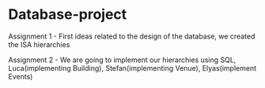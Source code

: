 # Database-project

Assignment 1 - First ideas related to the design of the database, we created the ISA hierarchies

Assignment 2 - We are going to implement our hierarchies using SQL, Luca(implementing Building), Stefan(implementing Venue), Elyas(implement Events)
